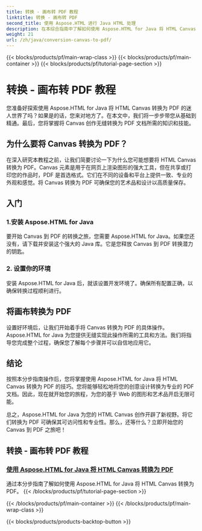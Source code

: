 ```yaml
---
title: 转换 - 画布转 PDF 教程
linktitle: 转换 - 画布转 PDF
second_title: 使用 Aspose.HTML 进行 Java HTML 处理
description: 在本综合指南中了解如何使用 Aspose.HTML for Java 将 HTML Canvas 转换为 PDF。掌握数字化转型的艺术！
weight: 21
url: /zh/java/conversion-canvas-to-pdf/
---
```


{{< blocks/products/pf/main-wrap-class >}}
{{< blocks/products/pf/main-container >}}
{{< blocks/products/pf/tutorial-page-section >}}

# 转换 - 画布转 PDF 教程


您准备好探索使用 Aspose.HTML for Java 将 HTML Canvas 转换为 PDF 的迷人世界了吗？如果是的话，您来对地方了。在本文中，我们将一步步带您从基础到精通。最后，您将掌握将 Canvas 创作无缝转换为 PDF 文档所需的知识和技能。

## 为什么要将 Canvas 转换为 PDF？

在深入研究本教程之前，让我们简要讨论一下为什么您可能想要将 HTML Canvas 转换为 PDF。Canvas 元素是用于在网页上渲染图形的强大工具，但在共享或打印您的作品时，PDF 是首选格式。它们在不同的设备和平台上提供一致、专业的外观和感觉。将 Canvas 转换为 PDF 可确保您的艺术品和设计以高质量保存。

## 入门

### 1.安装 Aspose.HTML for Java

要开始 Canvas 到 PDF 的转换之旅，您需要 Aspose.HTML for Java。如果您还没有，请下载并安装这个强大的 Java 库。它是您释放 Canvas 到 PDF 转换潜力的钥匙。

### 2. 设置你的环境

安装 Aspose.HTML for Java 后，就该设置开发环境了。确保所有配置正确，以确保转换过程顺利进行。

## 将画布转换为 PDF

设置好环境后，让我们开始着手将 Canvas 转换为 PDF 的具体操作。Aspose.HTML for Java 为您提供无缝实现此操作所需的工具和方法。我们将指导您完成整个过程，确保您了解每个步骤并可以自信地应用它。

## 结论

按照本分步指南操作后，您将掌握使用 Aspose.HTML for Java 将 HTML Canvas 转换为 PDF 的技巧。您将能够轻松地将您的创意设计转换为专业的 PDF 文档。因此，现在就开始您的旅程，为您的基于 Web 的图形和艺术品开启无限可能。

总之，Aspose.HTML for Java 为您的 HTML Canvas 创作开辟了新视野。将它们转换为 PDF 可确保其可访问性和专业性。那么，还等什么？立即开始您的 Canvas 到 PDF 之旅吧！
## 转换 - 画布转 PDF 教程
### [使用 Aspose.HTML for Java 将 HTML Canvas 转换为 PDF](./canvas-to-pdf/)
通过本分步指南了解如何使用 Aspose.HTML for Java 将 HTML Canvas 转换为 PDF。
{{< /blocks/products/pf/tutorial-page-section >}}

{{< /blocks/products/pf/main-container >}}
{{< /blocks/products/pf/main-wrap-class >}}

{{< blocks/products/products-backtop-button >}}
